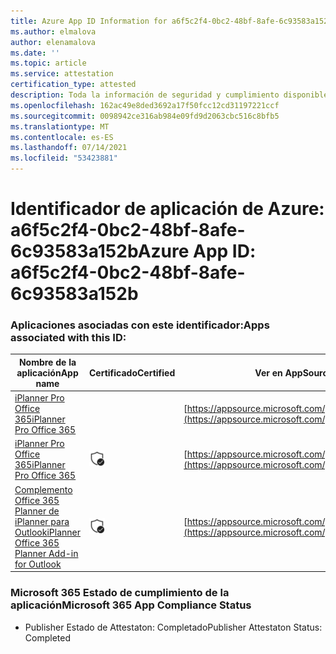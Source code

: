 ```yaml
---
title: Azure App ID Information for a6f5c2f4-0bc2-48bf-8afe-6c93583a152b
ms.author: elmalova
author: elenamalova
ms.date: ''
ms.topic: article
ms.service: attestation
certification_type: attested
description: Toda la información de seguridad y cumplimiento disponible para a6f5c2f4-0bc2-48bf-8afe-6c93583a152b.
ms.openlocfilehash: 162ac49e8ded3692a17f50fcc12cd31197221ccf
ms.sourcegitcommit: 0098942ce316ab984e09fd9d2063cbc516c8bfb5
ms.translationtype: MT
ms.contentlocale: es-ES
ms.lasthandoff: 07/14/2021
ms.locfileid: "53423881"
---
```

# <a name="azure-app-id-a6f5c2f4-0bc2-48bf-8afe-6c93583a152b"></a><span data-ttu-id="7d7fe-103">Identificador de aplicación de Azure: a6f5c2f4-0bc2-48bf-8afe-6c93583a152b</span><span class="sxs-lookup"><span data-stu-id="7d7fe-103">Azure App ID: a6f5c2f4-0bc2-48bf-8afe-6c93583a152b</span></span>


### <a name="apps-associated-with-this-id"></a><span data-ttu-id="7d7fe-104">Aplicaciones asociadas con este identificador:</span><span class="sxs-lookup"><span data-stu-id="7d7fe-104">Apps associated with this ID:</span></span>
| <span data-ttu-id="7d7fe-105">**Nombre de la aplicación**</span><span class="sxs-lookup"><span data-stu-id="7d7fe-105">**App name**</span></span> | <span data-ttu-id="7d7fe-106">**Certificado**</span><span class="sxs-lookup"><span data-stu-id="7d7fe-106">**Certified**</span></span> | <span data-ttu-id="7d7fe-107">**Ver en AppSource**</span><span class="sxs-lookup"><span data-stu-id="7d7fe-107">**View in AppSource**</span></span> |
|-|-|-|
| [<span data-ttu-id="7d7fe-108">iPlanner Pro Office 365</span><span class="sxs-lookup"><span data-stu-id="7d7fe-108">iPlanner Pro Office 365</span></span>](https://docs.microsoft.com/en-us/microsoft-365-app-certification/forward/17859280.iplannerpro) |  | [https://appsource.microsoft.com/product/office/17859280.iplannerpro](https://appsource.microsoft.com/product/office/17859280.iplannerpro) |
| [<span data-ttu-id="7d7fe-109">iPlanner Pro Office 365</span><span class="sxs-lookup"><span data-stu-id="7d7fe-109">iPlanner Pro Office 365</span></span>](https://docs.microsoft.com/en-us/microsoft-365-app-certification/forward/WA104380464) | <img alt="Certified application badge" src="../media/certified-badge.png" height="25" width="25" /> | [https://appsource.microsoft.com/product/office/WA104380464](https://appsource.microsoft.com/product/office/WA104380464) |
| [<span data-ttu-id="7d7fe-110">Complemento Office 365 Planner de iPlanner para Outlook</span><span class="sxs-lookup"><span data-stu-id="7d7fe-110">iPlanner Office 365 Planner Add-in for Outlook</span></span>](https://docs.microsoft.com/en-us/microsoft-365-app-certification/forward/WA104380147) | <img alt="Certified application badge" src="../media/certified-badge.png" height="25" width="25" /> | [https://appsource.microsoft.com/product/office/WA104380147](https://appsource.microsoft.com/product/office/WA104380147) |

### <a name="microsoft-365-app-compliance-status"></a><span data-ttu-id="7d7fe-111">Microsoft 365 Estado de cumplimiento de la aplicación</span><span class="sxs-lookup"><span data-stu-id="7d7fe-111">Microsoft 365 App Compliance Status</span></span>
- <span data-ttu-id="7d7fe-112">Publisher Estado de Attestaton: Completado</span><span class="sxs-lookup"><span data-stu-id="7d7fe-112">Publisher Attestaton Status: Completed</span></span>
